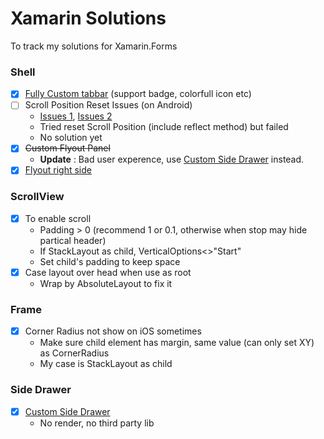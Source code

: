 # Xamarin Solutions
To track my solutions for Xamarin.Forms

### Shell
- [x] [Fully Custom tabbar](shell/shell-custom-tabbar.md) (support badge, colorfull icon etc)
- [ ] Scroll Position Reset Issues (on Android)
  - [Issues 1](https://github.com/xamarin/Xamarin.Forms/issues/8795), [Issues 2](https://github.com/xamarin/Xamarin.Forms/issues/10501)
  - Tried reset Scroll Position (include reflect method) but failed
  - No solution yet
- [x] ~~Custom Flyout Panel~~
  - **Update** : Bad user experence, use [Custom Side Drawer](shell/side-drawer.md) instead.
- [x] [Flyout right side](https://github.com/balbarak/xamarin-shell-rtl)

### ScrollView
- [x] To enable scroll
  - Padding > 0 (recommend 1 or 0.1, otherwise when stop may hide partical header)
  - If StackLayout as child, VerticalOptions<>"Start"
  - Set child's padding to keep space
- [x] Case layout over head when use as root
  - Wrap by AbsoluteLayout to fix it

### Frame
- [x] Corner Radius not show on iOS sometimes
  - Make sure child element has margin, same value (can only set XY) as CornerRadius
  - My case is StackLayout as child

### Side Drawer
- [x] [Custom Side Drawer](shell/side-drawer.md)
  - No render, no third party lib
